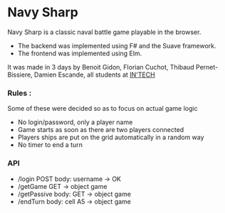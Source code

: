 # Navy Sharp

Navy Sharp is a classic naval battle game playable in the browser.

* The backend was implemented using F# and the Suave framework.
* The frontend was implemented using Elm.

It was made in 3 days by Benoit Gidon, Florian Cuchot, Thibaud Pernet-Bissiere, Damien Escande, all students at [IN'TECH](https://www.intechinfo.fr "IN'TECH")

### Rules : 
Some of these were decided so as to focus on actual game logic
* No login/password, only a player name
* Game starts as soon as there are two players connected
* Players ships are put on the grid automatically in a random way
* No timer to end a turn

### API
* /login POST body: username -> OK
* /getGame GET -> object game 
* /getPassive body:  GET -> object game
* /endTurn body: cell A5 -> object game






